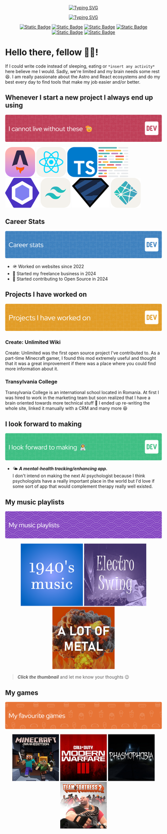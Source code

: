 <p align="center" class="my-2" >
<a href="https://git.io/typing-svg"><img src="https://readme-typing-svg.demolab.com?font=Bahnschrift&weight=700&size=48&pause=1000&color=F77A24&repeat=false&width=350&height=80&lines=Darius+Popa%F0%9F%A7%91%E2%80%8D%F0%9F%9A%80" alt="Typing SVG" /></a>
</p>

<p align="center" class="my-2">
    <a href="https://git.io/typing-svg"><img src="https://readme-typing-svg.demolab.com?font=Staatliches&size=24&pause=1000&color=F79A51&width=400&lines=Your+friendly+neighborhood+Web+developer&repeat=false&weight=400" alt="Typing SVG" /></a>
</p>

<p align="center">
<a href="https://t.me/dariuspdev"><img alt="Static Badge" src="https://img.shields.io/badge/message_me-on_telegram-blue?style=for-the-badge&logo=telegram&logoSize=48&link=https%3A%2F%2Ft.me%2Fdariuspdev"></a>
<a href="mailto:dariuspopa.dev@gmail.com"><img alt="Static Badge" src="https://img.shields.io/badge/write_me-an_email-orange?style=for-the-badge&logo=gmail&logoSize=48&link=mailto%3Adariuspopa.dev%40gmail.com"></a>
<a href="https://dariuspopa.dev/#contact"><img alt="Static Badge" src="https://img.shields.io/badge/fill_in-my_contact_form-pink?style=for-the-badge&logo=html5&logoColor=pink&logoSize=48&link=mailto%3Adariuspopa.dev%40gmail.com"></a>
<a href="tel:+40750480632"><img alt="Static Badge" src="https://img.shields.io/badge/call_me-directly-green?style=for-the-badge&logo=phone&logoSize=48&link=mailto%3Adariuspopa.dev%40gmail.com"></a>
<a href="https://www.youtube.com/@DariusP.webdev"><img alt="Static Badge" src="https://img.shields.io/badge/subscribe-to_my_Youtube-red?style=for-the-badge&logo=youtube&logoSize=48&link=mailto%3Adariuspopa.dev%40gmail.com"></a>
<a href="https://www.facebook.com/dariuspopa.dev"><img alt="Static Badge" src="https://img.shields.io/badge/like-my_Facebook_Page-deepskyblue?style=for-the-badge&logo=facebook&logoSize=48&link=mailto%3Adariuspopa.dev%40gmail.com"></a>

</p>

# Hello there, fellow 🧑‍🚀!

If I could write code instead of sleeping, eating or `*insert any activity*` here believe me I would. Sadly, we're limited and my brain needs some rest 😆. I am really passionate about the Astro and React ecosystems and do my best every day to find tools that make my job easier and/or better.

## Whenever I start a new project I always end up using

![Section Banner](/assets/favorite-tools.png)

![astro logo](/assets/skill-icons--astro.svg) ![react logo](/assets/skill-icons--react-light.svg) ![typescript logo](/assets/skill-icons--typescript.svg) ![prettier logo](/assets//logos--prettier.svg) ![eslint logo](/assets/logos--eslint.svg) ![tailwind logo](/assets/skill-icons--tailwindcss-light.svg) ![font source](/assets/logos--zod.svg) ![netlify logo](/assets/skill-icons--netlify-light.svg)

## Career Stats

![Section Banner](/assets//career-stats.png)

- 🪖 Worked on websites since 2022
- 🐝 Started my freelance business in 2024
- 🤝 Started contributing to Open Source in 2024

## Projects I have worked on

![Section Banner](/assets//projects-i-have-worked-on.png)

### Create: Unlimited Wiki

Create: Unlimited was the first open source project I've contributed to. As a part-time Minecraft gamer, I found this mod extremely useful and thought that it was a great improvement if there was a place where you could find more information about it.

### Transylvania College

Transylvania College is an international school located in Romania. At first I was hired to work in the marketing team but soon realized that I have a brain oriented towards more technical stuff 🧠 I ended up re-writing the whole site, linked it manually with a CRM and many more 😆

## I look forward to making

![Section Banner](/assets/i-look-forward-to-making.png)

- 🌤️ **_A mental-health tracking/enhancing app._**  
  I don't intend on making the next AI psychologist because I think psychologists have a really important place in the world but I'd love if some sort of app that would complement therapy really well existed.

## My music playlists

![Section Banner](/assets/my-music-playlists.png)

<p align="center">
<a href="https://music.youtube.com/playlist?list=PLx8kU_D2e4vpdd2ZgwzPVhXIDd-UoX7JN&si=jBu_ehodyVn7aD0S"><img src="assets/old-music-playlist.png" width="200"/></a>
<a href="https://music.youtube.com/playlist?list=PL1fIU72-EgAwOobFV7WgxjSpRBgm4QcVF&si=oNrT63MUT4fapk5h"><img src="assets/electro-swing-playlist.png" width="200"/></a>
<a href="https://music.youtube.com/playlist?list=PLyPvxKfy1bdqC4QaYWwj2q-Q4lG0dDm84&si=MI2jiOH1HYGzh24Q"><img src="assets/metal-playlist.png" width="200"/></a>
</p>

> **_Click the thumbnail_** and let me know your thoughts 😉

## My games

![Section Banner](/assets/my-favourite-games.png)

<p align="center">
<img src="assets/minecraft.jpg" width="150"/>
<img src="assets/call-of-duty.jpg" width="150"/>
<img src="assets/phasmophobia.jpg" width="150"/>
<img src="assets/tf2.jpg" width="150"/>
</p>
